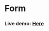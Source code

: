 # Form

### **Live demo:** [Here](http://olcio45.ct8.pl/)
<a target='_blank' href="http://olcio45.ct8.pl/">

